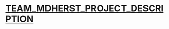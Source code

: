 # [TEAM_MDHERST_PROJECT_DESCRIPTION](https://2021.spaceappschallenge.org/challenges/statements/space-for-change/teams/madherst/project)

